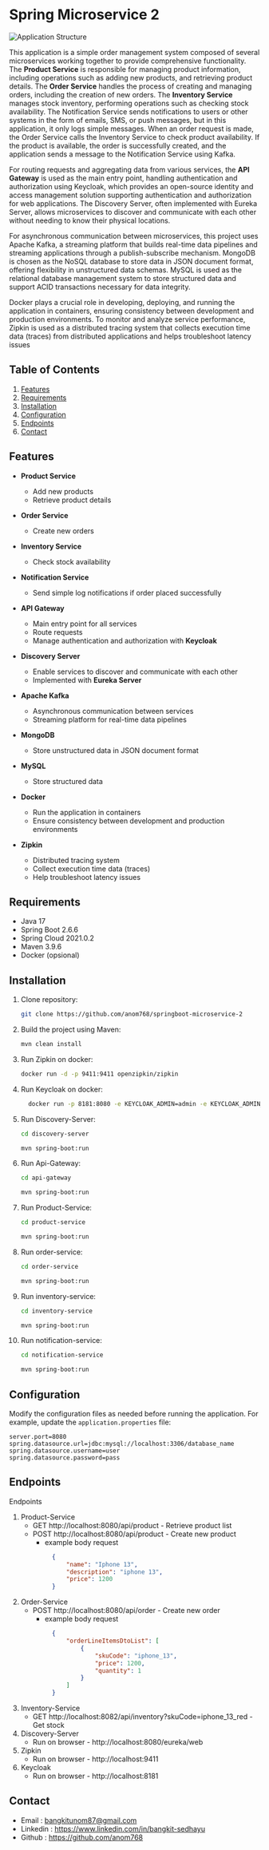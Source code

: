 # Spring Microservice 2

![Application Structure](src/main/resources/application-structure.png)

This application is a simple order management system composed of several
microservices working together to provide comprehensive functionality.
The **Product Service** is responsible for managing product information,
including operations such as adding new products, and retrieving product details. 
The **Order Service** handles the process of creating and managing orders, 
including the creation of new orders. The **Inventory Service** manages 
stock inventory, performing operations such as checking stock availability. 
The Notification Service sends notifications to users or other systems in 
the form of emails, SMS, or push messages, but in this application, 
it only logs simple messages. When an order request is made, 
the Order Service calls the Inventory Service to check product availability. 
If the product is available, the order is successfully created, 
and the application sends a message to the Notification Service using Kafka.

For routing requests and aggregating data from various services, 
the **API Gateway** is used as the main entry point, handling authentication 
and authorization using Keycloak, which provides an open-source identity 
and access management solution supporting authentication and authorization 
for web applications. The Discovery Server, often implemented with Eureka 
Server, allows microservices to discover and communicate with each other 
without needing to know their physical locations.

For asynchronous communication between microservices, this project uses 
Apache Kafka, a streaming platform that builds real-time data pipelines 
and streaming applications through a publish-subscribe mechanism. 
MongoDB is chosen as the NoSQL database to store data in JSON document 
format, offering flexibility in unstructured data schemas. MySQL is used 
as the relational database management system to store structured data 
and support ACID transactions necessary for data integrity.

Docker plays a crucial role in developing, deploying, and running the 
application in containers, ensuring consistency between development and 
production environments. To monitor and analyze service performance, 
Zipkin is used as a distributed tracing system that collects execution 
time data (traces) from distributed applications and helps troubleshoot latency issues

## Table of Contents

1. [Features](#features)
2. [Requirements](#requirements)
3. [Installation](#installation)
4. [Configuration](#configuration)
5. [Endpoints](#endpoints)
6. [Contact](#contact)

## Features

- **Product Service**
   - Add new products
   - Retrieve product details

- **Order Service**
   - Create new orders

- **Inventory Service**
   - Check stock availability

- **Notification Service**
   - Send simple log notifications if order placed successfully

- **API Gateway**
   - Main entry point for all services
   - Route requests
   - Manage authentication and authorization with **Keycloak**

- **Discovery Server**
   - Enable services to discover and communicate with each other
   - Implemented with **Eureka Server**

- **Apache Kafka**
   - Asynchronous communication between services
   - Streaming platform for real-time data pipelines

- **MongoDB**
   - Store unstructured data in JSON document format

- **MySQL**
   - Store structured data

- **Docker**
   - Run the application in containers
   - Ensure consistency between development and production environments

- **Zipkin**
   - Distributed tracing system
   - Collect execution time data (traces)
   - Help troubleshoot latency issues

## Requirements
- Java 17
- Spring Boot 2.6.6
- Spring Cloud 2021.0.2
- Maven 3.9.6
- Docker (opsional)

## Installation

1. Clone repository:
    ```bash
    git clone https://github.com/anom768/springboot-microservice-2
    ```
2. Build the project using Maven:
    ```bash
    mvn clean install
    ```
3. Run Zipkin on docker:
    ```bash
    docker run -d -p 9411:9411 openzipkin/zipkin
    ```
4. Run Keycloak on docker:
    ```bash
      docker run -p 8181:8080 -e KEYCLOAK_ADMIN=admin -e KEYCLOAK_ADMIN_PASSWORD=admin quay.io/keycloak/keycloak:18.0.0 start-dev
    ```
5. Run Discovery-Server:
    ```bash
    cd discovery-server
    ```
    ```bash
    mvn spring-boot:run
    ```
6. Run Api-Gateway:
    ```bash
    cd api-gateway
    ```
    ```bash
    mvn spring-boot:run
    ```
7. Run Product-Service:
    ```bash
    cd product-service
    ```
    ```bash
    mvn spring-boot:run
    ```
8. Run order-service:
    ```bash
    cd order-service
    ```
    ```bash
    mvn spring-boot:run
    ```
9. Run inventory-service:
    ```bash
    cd inventory-service
    ```
    ```bash
    mvn spring-boot:run
    ```
10. Run notification-service:
    ```bash
    cd notification-service
    ```
    ```bash
    mvn spring-boot:run
    ```

## Configuration

Modify the configuration files as needed before running the application. For example, update the `application.properties` file:
```properties
server.port=8080
spring.datasource.url=jdbc:mysql://localhost:3306/database_name
spring.datasource.username=user
spring.datasource.password=pass
```

## Endpoints

Endpoints
1. Product-Service
    - GET http://localhost:8080/api/product - Retrieve product list
    - POST http://localhost:8080/api/product - Create new product
        - example body request
            ```json
              {
                  "name": "Iphone 13",
                  "description": "iphone 13",
                  "price": 1200
              }
          ```
2. Order-Service
    - POST http://localhost:8080/api/order - Create new order
        - example body request
            ```json
              {
                  "orderLineItemsDtoList": [
                      {
                          "skuCode": "iphone_13",
                          "price": 1200,
                          "quantity": 1
                      }
                  ]
              }
          ```
3. Inventory-Service
    - GET http://localhost:8082/api/inventory?skuCode=iphone_13_red - Get stock
4. Discovery-Server
    - Run on browser - http://localhost:8080/eureka/web
5. Zipkin
    - Run on browser - http://localhost:9411
6. Keycloak
    - Run on browser - http://localhost:8181

## Contact
- Email     : bangkitunom87@gmail.com
- Linkedin  : https://www.linkedin.com/in/bangkit-sedhayu
- Github    : https://github.com/anom768
